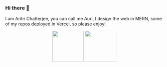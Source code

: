 ### Hi there 👋
I am Aritri Chatterjee, you can call me Auri, I design the web in MERN, some of my repos deployed in Vercel, so please enjoy!
<div id="header" align="center">
  <img src="https://media.giphy.com/media/dEvfJaOEzxl9AUSzHP/giphy.gif" width="100"/>
    <img src="[https://media.giphy.com/media/dEvfJaOEzxl9AUSzHP/giphy.gif](https://media.giphy.com/media/H7CKd1GO6oiZQo7L5d/giphy.gif)https://media.giphy.com/media/H7CKd1GO6oiZQo7L5d/giphy.gif" width="100"/>

</div>

<div id="header" align="center">
</div>
